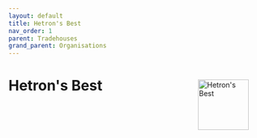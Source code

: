 ```yaml
---
layout: default
title: Hetron's Best
nav_order: 1
parent: Tradehouses
grand_parent: Organisations
---
```

<img src="/the-wide-sea/img/hetrons.png"
     alt="Hetron's Best"
     style="float: right; margin: 30px; width: 100px;" />

# Hetron's Best
